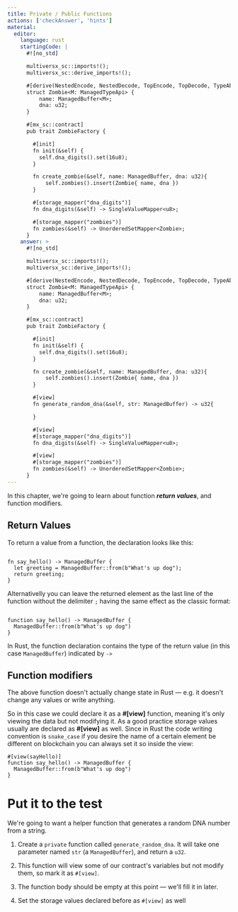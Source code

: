```yaml
---
title: Private / Public Functions
actions: ['checkAnswer', 'hints']
material:
  editor:
    language: rust
    startingCode: |
      #![no_std]

      multiversx_sc::imports!();
      multiversx_sc::derive_imports!();

      #[derive(NestedEncode, NestedDecode, TopEncode, TopDecode, TypeAbi)]
      struct Zombie<M: ManagedTypeApi> {
          name: ManagedBuffer<M>;
          dna: u32;
      }

      #[mx_sc::contract]
      pub trait ZombieFactory {

        #[init]
        fn init(&self) {
          self.dna_digits().set(16u8);
        }

        fn create_zombie(&self, name: ManagedBuffer, dna: u32){
            self.zombies().insert(Zombie{ name, dna })
        }

        #[storage_mapper("dna_digits")]
        fn dna_digits(&self) -> SingleValueMapper<u8>;

        #[storage_mapper("zombies")]
        fn zombies(&self) -> UnorderedSetMapper<Zombie>;
      }
    answer: >
      #![no_std]

      multiversx_sc::imports!();
      multiversx_sc::derive_imports!();

      #[derive(NestedEncode, NestedDecode, TopEncode, TopDecode, TypeAbi)]
      struct Zombie<M: ManagedTypeApi> {
          name: ManagedBuffer<M>;
          dna: u32;
      }

      #[mx_sc::contract]
      pub trait ZombieFactory {

        #[init]
        fn init(&self) {
          self.dna_digits().set(16u8);
        }

        fn create_zombie(&self, name: ManagedBuffer, dna: u32){
            self.zombies().insert(Zombie{ name, dna })
        }

        #[view]
        fn generate_random_dna(&self, str: ManagedBuffer) -> u32{

        }

        #[view]
        #[storage_mapper("dna_digits")]
        fn dna_digits(&self) -> SingleValueMapper<u8>;

        #[view]
        #[storage_mapper("zombies")]
        fn zombies(&self) -> UnorderedSetMapper<Zombie>;
      }
---
```


In this chapter, we're going to learn about function **_return values_**, and function modifiers.

## Return Values

To return a value from a function, the declaration looks like this:

```

fn say_hello() -> ManagedBuffer {
  let greeting = ManagedBuffer::from(b"What's up dog");
  return greeting;
}

```
Alternativelly you can leave the returned element as the last line of the function without the delimiter `;` having the same effect as the classic format:

```

function say_hello() -> ManagedBuffer {
  ManagedBuffer::from(b"What's up dog")
}

```

In Rust, the function declaration contains the type of the return value (in this case `ManagedBuffer`) indicated by `->`

## Function modifiers

The above function doesn't actually change state in Rust — e.g. it doesn't change any values or write anything.

So in this case we could declare it as a **#[view]** function, meaning it's only viewing the data but not modifying it. As a good practice storage values usually are declared as **#[view]** as well. Since in Rust the code writing convention is `snake_case` if you desire the name of a certain element be different on blockchain you can always set it so inside the view:

```
#[view(sayHello)]
function say_hello() -> ManagedBuffer {
  ManagedBuffer::from(b"What's up dog")
}
```

# Put it to the test

We're going to want a helper function that generates a random DNA number from a string.

1. Create a `private` function called `generate_random_dna`. It will take one parameter named `str` (a `ManagedBuffer`), and return a `u32`.

2. This function will view some of our contract's variables but not modify them, so mark it as `#[view]`.

3. The function body should be empty at this point — we'll fill it in later.

4. Set the storage values declared before as `#[view]` as well
